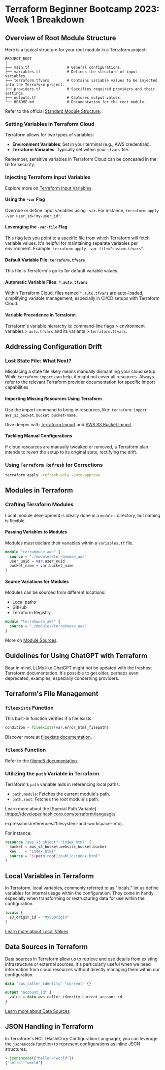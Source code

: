 # Terraform Beginner Bootcamp 2023: Week 1 Breakdown

## Overview of Root Module Structure

Here is a typical structure for your root module in a Terraform project:

```
PROJECT_ROOT
│
├── main.tf                 # General configurations.
├── variables.tf            # Defines the structure of input variables.
├── terraform.tfvars        # Contains variable values to be injected into the Terraform project.
├── providers.tf            # Specifies required providers and their settings.
├── outputs.tf              # Captures output values.
└── README.md               # Documentation for the root module.
```

Refer to the official [Standard Module Structure](https://developer.hashicorp.com/terraform/language/modules/develop/structure).

### Setting Variables in Terraform Cloud 

Terraform allows for two types of variables:
- **Environment Variables**: Set in your terminal (e.g., AWS credentials).
- **Terraform Variables**: Typically set within your `tfvars` file.

Remember, sensitive variables in Terraform Cloud can be concealed in the UI for security.

### Injecting Terraform Input Variables

Explore more on [Terraform Input Variables](https://developer.hashicorp.com/terraform/language/values/variables).

#### Using the `-var` Flag

Override or define input variables using `-var`. For instance, `terraform apply -var user_id="my-user_id"`.

#### Leveraging the `-var-file` Flag

This flag lets you point to a specific file from which Terraform will fetch variable values. It's helpful for maintaining separate variables per environment. Example: `terraform apply -var-file="custom.tfvars"`.

#### Default Variable File: `terraform.tfvars`

This file is Terraform's go-to for default variable values.

#### Automatic Variable Files: `*.auto.tfvars`

Within Terraform Cloud, files named `*.auto.tfvars` are auto-loaded, simplifying variable management, especially in CI/CD setups with Terraform Cloud.

#### Variable Precedence in Terraform

Terraform's variable hierarchy is: command-line flags > environment variables > `auto.tfvars` and its variants > `terraform.tfvars`.

## Addressing Configuration Drift

### Lost State File: What Next?

Misplacing a state file likely means manually dismantling your cloud setup. While `terraform import` can help, it might not cover all resources. Always refer to the relevant Terraform provider documentation for specific import capabilities.

#### Importing Missing Resources Using Terraform 

Use the import command to bring in resources, like: 
`terraform import aws_s3_bucket.bucket bucket-name`.

Dive deeper with [Terraform Import](https://developer.hashicorp.com/terraform/cli/import) and [AWS S3 Bucket Import](https://registry.terraform.io/providers/hashicorp/aws/latest/docs/resources/s3_bucket#import).

#### Tackling Manual Configurations

If cloud resources are manually tweaked or removed, a Terraform plan intends to revert the setup to its original state, rectifying the drift.

### Using `Terraform Refresh` for Corrections

```sh
terraform apply -refresh-only -auto-approve
```

## Modules in Terraform

### Crafting Terraform Modules

Local module development is ideally done in a `modules` directory, but naming is flexible.

#### Passing Variables to Modules

Modules must declare their variables within a `variables.tf` file.

```tf
module "terrahouse_aws" {
  source = "./modules/terrahouse_aws"
  user_uuid = var.user_uuid
  bucket_name = var.bucket_name
}
```

#### Source Variations for Modules

Modules can be sourced from different locations:
- Local paths
- GitHub
- Terraform Registry

```tf
module "terrahouse_aws" {
  source = "./modules/terrahouse_aws"
}
```

More on [Module Sources](https://developer.hashicorp.com/terraform/language/modules/sources).

## Guidelines for Using ChatGPT with Terraform

Bear in mind, LLMs like ChatGPT might not be updated with the freshest Terraform documentation. It's possible to get older, perhaps even deprecated, examples, especially concerning providers.

## Terraform's File Management

### `fileexists` Function

This built-in function verifies if a file exists.

```tf
condition = fileexists(var.error_html_filepath)
```

Discover more at [fileexists documentation](https://developer.hashicorp.com/terraform/language/functions/fileexists).

### `filemd5` Function

Refer to the [filemd5 documentation](https://developer.hashicorp.com/terraform/language/functions/filemd5).

### Utilizing the `path` Variable in Terraform

Terraform's `path` variable aids in referencing local paths:
- `path.module`: Fetches the current module's path.
- `path.root`: Fetches the root module's path.
  
Learn more about the [Special Path Variable](https://developer.hashicorp.com/terraform/language/

expressions/references#filesystem-and-workspace-info).

For instance:

```tf
resource "aws_s3_object" "index_html" {
  bucket = aws_s3_bucket.website_bucket.bucket
  key    = "index.html"
  source = "${path.root}/public/index.html"
}
```

## Local Variables in Terraform

In Terraform, local variables, commonly referred to as "locals," let us define variables for internal usage within the configuration. They come in handy especially when transforming or restructuring data for use within the configuration.

```tf
locals {
  s3_origin_id = "MyS3Origin"
}
```
[Learn more about Local Values](https://developer.hashicorp.com/terraform/language/values/locals)

## Data Sources in Terraform

Data sources in Terraform allow us to retrieve and use details from existing infrastructure or external sources. It's particularly useful when we need information from cloud resources without directly managing them within our configuration.

```tf
data "aws_caller_identity" "current" {}

output "account_id" {
  value = data.aws_caller_identity.current.account_id
}
```
[Learn more about Data Sources](https://developer.hashicorp.com/terraform/language/data-sources)

## JSON Handling in Terraform

In Terraform's HCL (HashiCorp Configuration Language), you can leverage the `jsonencode` function to represent configurations as inline JSON structures.

```tf
> jsonencode({"hello"="world"})
{"hello":"world"}
```